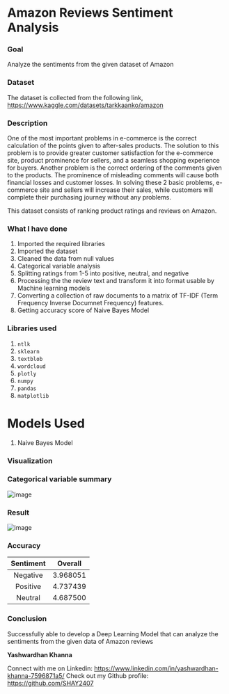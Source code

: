 # Amazon Reviews Sentiment Analysis

### Goal
Analyze the sentiments from the given dataset of Amazon

### Dataset
The dataset is collected from the following link, https://www.kaggle.com/datasets/tarkkaanko/amazon

### Description
One of the most important problems in e-commerce is the correct calculation of the points given to after-sales products. The solution to this problem
is to provide greater customer satisfaction for the e-commerce site, product prominence for sellers, and a seamless shopping experience for buyers.
Another problem is the correct ordering of the comments given to the products. The prominence of misleading comments will cause both financial losses
and customer losses. In solving these 2 basic problems, e-commerce site and sellers will increase their sales, while customers will complete their
purchasing journey without any problems.

This dataset consists of ranking product ratings and reviews on Amazon.


### What I have done
1. Imported the required libraries
2. Imported the dataset
3. Cleaned the data from null values
4. Categorical variable analysis
5. Splitting ratings from 1-5 into positive, neutral, and negative
6. Processing the the review text and transform it into format usable by Machine learning models
7. Converting a collection of raw documents to a matrix of TF-IDF (Term Frequency Inverse Documnet Frequency) features.
8. Getting accuracy score of Naive Bayes Model



### Libraries used
1. `ntlk`
2. `sklearn`
3. `textblob`
4. `wordcloud`
5. `plotly`
6. `numpy`
7. `pandas`
8. `matplotlib`


# Models Used #
1. Naive Bayes Model

### Visualization ###

### Categorical variable summary ###
![image](https://github.com/SHAY2407/DL-Simplified/blob/main/Amazon%20Reviews%20Sentiment%20Analysis/Images/newplot.png)

### Result ###
![image](https://github.com/SHAY2407/DL-Simplified/blob/main/Handwriting%20Recognition%20Project/Images/DistbNames.jpg)

### Accuracy ###

| Sentiment                                   | Overall       |
|:-------------------------------------------:|:-------------:|
| Negative                                    |3.968051       |
| Positive                                    |4.737439       |
| Neutral                                     |4.687500       |

### Conclusion ###
Successfully able to develop a Deep Learning Model that can analyze the sentiments from the given data of Amazon reviews

**Yashwardhan Khanna**

Connect with me on Linkedin: https://www.linkedin.com/in/yashwardhan-khanna-7596871a5/
Check out my Github profile: https://github.com/SHAY2407

